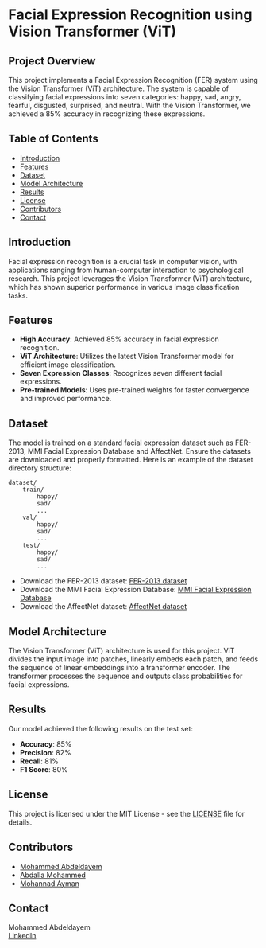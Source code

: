 # Facial Expression Recognition using Vision Transformer (ViT)

## Project Overview

This project implements a Facial Expression Recognition (FER) system using the Vision Transformer (ViT) architecture. The system is capable of classifying facial expressions into seven categories: happy, sad, angry, fearful, disgusted, surprised, and neutral. With the Vision Transformer, we achieved a 85% accuracy in recognizing these expressions.

## Table of Contents
- [Introduction](#introduction)
- [Features](#features)
- [Dataset](#dataset)
- [Model Architecture](#model-architecture)
- [Results](#results)
- [License](#license)
- [Contributors](#contributors)
- [Contact](#contact)

## Introduction

Facial expression recognition is a crucial task in computer vision, with applications ranging from human-computer interaction to psychological research. This project leverages the Vision Transformer (ViT) architecture, which has shown superior performance in various image classification tasks.

## Features

- **High Accuracy**: Achieved 85% accuracy in facial expression recognition.
- **ViT Architecture**: Utilizes the latest Vision Transformer model for efficient image classification.
- **Seven Expression Classes**: Recognizes seven different facial expressions.
- **Pre-trained Models**: Uses pre-trained weights for faster convergence and improved performance.


## Dataset

The model is trained on a standard facial expression dataset such as FER-2013, MMI Facial Expression Database and AffectNet. Ensure the datasets are downloaded and properly formatted. Here is an example of the dataset directory structure:

```
dataset/
    train/
        happy/
        sad/
        ...
    val/
        happy/
        sad/
        ...
    test/
        happy/
        sad/
        ...
```
- Download the FER-2013 dataset: [FER-2013 dataset](https://www.kaggle.com/datasets/msambare/fer2013)
- Download the MMI Facial Expression Database: [MMI Facial Expression Database](https://www.kaggle.com/datasets/mahmoudima/mma-facial-expression)
- Download the AffectNet dataset: [AffectNet dataset](https://www.kaggle.com/datasets/noamsegal/affectnet-training-data)

## Model Architecture

The Vision Transformer (ViT) architecture is used for this project. ViT divides the input image into patches, linearly embeds each patch, and feeds the sequence of linear embeddings into a transformer encoder. The transformer processes the sequence and outputs class probabilities for facial expressions.

## Results

Our model achieved the following results on the test set:

- **Accuracy**: 85%
- **Precision**: 82%
- **Recall**: 81%
- **F1 Score**: 80%


## License

This project is licensed under the MIT License - see the [LICENSE](LICENSE) file for details.

## Contributors

- [Mohammed Abdeldayem](https://github.com/abdeldayem02)
- [Abdalla Mohammed](https://github.com/Abdalla312)
- [Mohannad Ayman](https://github.com/mohannadAyman)

## Contact

Mohammed Abdeldayem  
[LinkedIn](https://www.linkedin.com/in/mohammed-abdeldayem)  
